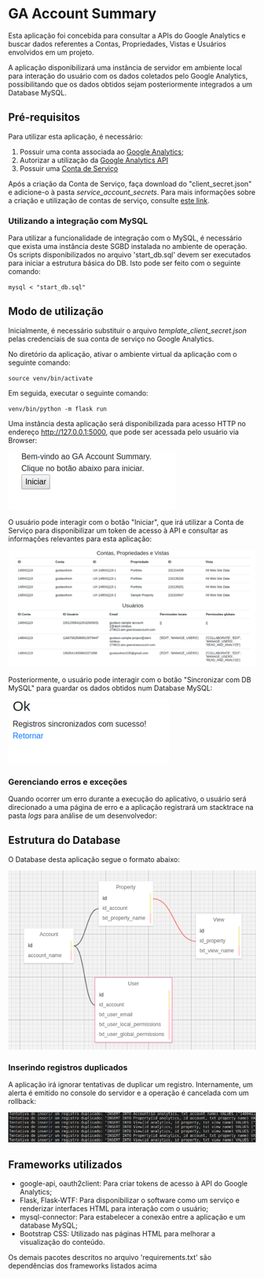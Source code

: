 # GA Account Summary
Esta aplicação foi concebida para consultar a APIs do Google Analytics e buscar dados referentes a Contas, Propriedades, Vistas e Usuários envolvidos em um projeto.


A aplicação disponibilizará uma instância de servidor em ambiente local para interação do usuário com os dados coletados pelo Google Analytics, possibilitando que os dados obtidos sejam posteriormente integrados a um Database MySQL.


## Pré-requisitos
Para utilizar esta aplicação, é necessário:


1. Possuir uma conta associada ao [Google Analytics](https://analytics.google.com);
2. Autorizar a utilização da [Google Analytics API](https://console.developers.google.com/flows/enableapi?apiid=analytics)
3. Possuir uma [Conta de Serviço](https://console.developers.google.com/apis/credentials)


Após a criação da Conta de Serviço, faça download do "client_secret.json" e adicione-o à pasta *service_account_secrets*.
Para mais informações sobre a criação e utilização de contas de serviço, consulte [este link](https://developers.google.com/adwords/api/docs/guides/authentication#setting_up_service_account_access).


### Utilizando a integração com MySQL
Para utilizar a funcionalidade de integração com o MySQL, é necessário que exista uma instância deste SGBD instalada no ambiente de operação. 
Os scripts disponibilizados no arquivo 'start_db.sql' devem ser executados para iniciar a estrutura básica do DB. Isto pode ser feito com o seguinte comando:

`mysql < "start_db.sql"`


## Modo de utilização
Inicialmente, é necessário substituir o arquivo *template_client_secret.json* pelas credenciais de sua conta de serviço no Google Analytics.

No diretório da aplicação, ativar o ambiente virtual da aplicação com o seguinte comando:

`source venv/bin/activate`

Em seguida, executar o seguinte comando:

`venv/bin/python -m flask run`

Uma instância desta aplicação será disponibilizada para acesso HTTP no endereço http://127.0.0.1:5000, que pode ser acessada pelo usuário via Browser:

![Welcome](readme_images/Welcome.png)


O usuário pode interagir com o botão "Iniciar", que irá utilizar a Conta de Serviço para disponibilizar um token de acesso à API e consultar as informações relevantes para esta aplicação:

![Summary](readme_images/Account_Summary.png)


Posteriormente, o usuário pode interagir com o botão "Sincronizar com DB MySQL" para guardar os dados obtidos num Database MySQL:

![Dbsync](readme_images/DB_Sync.png)


### Gerenciando erros e exceções
Quando ocorrer um erro durante a execução do aplicativo, o usuário será direcionado a uma página de erro e a aplicação registrará um stacktrace na pasta *logs* para análise de um desenvolvedor:


## Estrutura do Database
O Database desta aplicação segue o formato abaixo:

![DB_Structure](readme_images/DB_Structure.png)


### Inserindo registros duplicados
A aplicação irá ignorar tentativas de duplicar um registro. Internamente, um alerta é emitido no console do servidor e a operação é cancelada com um rollback:

![Duplicated_Users](readme_images/Duplicated_users.png)


## Frameworks utilizados
* google-api, oauth2client: Para criar tokens de acesso à API do Google Analytics;
* Flask, Flask-WTF: Para disponibilizar o software como um serviço e renderizar interfaces HTML para interação com o usuário;
* mysql-connector: Para estabelecer a conexão entre a aplicação e um database MySQL;
* Bootstrap CSS: Utilizado nas páginas HTML para melhorar a visualização do conteúdo.

Os demais pacotes descritos no arquivo 'requirements.txt' são dependências dos frameworks listados acima
